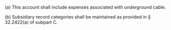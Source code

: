 (a) This account shall include expenses associated with underground cable.

(b) Subsidiary record categories shall be maintained as provided in § 32.2422(a) of subpart C.

